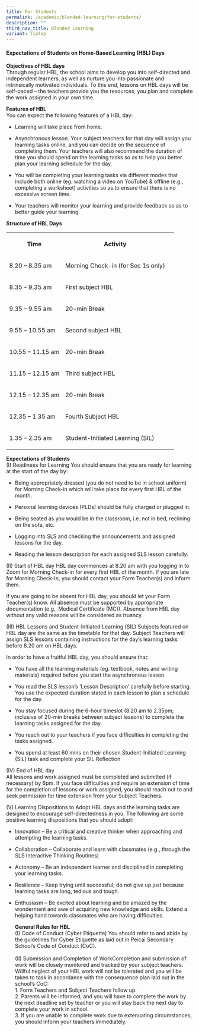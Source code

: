 ```yaml
---
title: For Students
permalink: /academic/blended-learning/for-students/
description: ""
third_nav_title: Blended Learning
variant: tiptap
---
```

<h4><strong>Expectations of Students on Home-Based Learning (HBL) Days</strong></h4><p><strong>Objectives of HBL days</strong><br>Through regular HBL, the school aims to develop you into self-directed and independent learners, as well as nurture you into passionate and intrinsically motivated individuals. To this end, lessons on HBL days will be self-paced – the teachers provide you the resources, you plan and complete the work assigned in your own time.<br></p><p><strong>Features of HBL</strong><br>You can expect the following features of a HBL day:<br></p><ul data-tight="true" class="tight"><li><p>Learning will take place from home.</p></li><li><p>Asynchronous lesson. Your subject teachers for that day will assign you learning tasks online, and you can decide on the sequence of completing them. Your teachers will also recommend the duration of time you should spend on the learning tasks so as to help you better plan your learning schedule for the day.</p></li><li><p>You will be completing your learning tasks via different modes that include both online (eg. watching a video on YouTube) &amp; offline (e.g., completing a worksheet) activities so as to ensure that there is no excessive screen time.</p></li><li><p>Your teachers will monitor your learning and provide feedback so as to better guide your learning.</p></li></ul><p><strong>Structure of HBL Days</strong><br></p><table><tbody><tr><th rowspan="1" colspan="1"><p>Time</p></th><th rowspan="1" colspan="1"><p>Activity</p></th><th rowspan="1" colspan="1"><p></p></th></tr><tr><td rowspan="1" colspan="1"><p>8.20 – 8.35 am</p></td><td rowspan="1" colspan="1"><p>Morning Check-in (for Sec 1s only)</p></td><td rowspan="1" colspan="1"><p></p></td></tr><tr><td rowspan="1" colspan="1"><p>8.35 – 9.35 am</p></td><td rowspan="1" colspan="1"><p>First subject HBL</p></td><td rowspan="1" colspan="1"><p></p></td></tr><tr><td rowspan="1" colspan="1"><p>9.35 – 9.55 am</p></td><td rowspan="1" colspan="1"><p>20-min Break</p></td><td rowspan="1" colspan="1"><p></p></td></tr><tr><td rowspan="1" colspan="1"><p>9.55 – 10.55 am</p></td><td rowspan="1" colspan="1"><p>Second subject HBL</p></td><td rowspan="1" colspan="1"><p></p></td></tr><tr><td rowspan="1" colspan="1"><p>10.55 – 11.15 am</p></td><td rowspan="1" colspan="1"><p>20-min Break</p></td><td rowspan="1" colspan="1"><p></p></td></tr><tr><td rowspan="1" colspan="1"><p>11.15 – 12.15 am</p></td><td rowspan="1" colspan="1"><p>Third subject HBL</p></td><td rowspan="1" colspan="1"><p></p></td></tr><tr><td rowspan="1" colspan="1"><p>12.15 – 12.35 am</p></td><td rowspan="1" colspan="1"><p>20-min Break</p></td><td rowspan="1" colspan="1"><p></p></td></tr><tr><td rowspan="1" colspan="1"><p>12.35 – 1.35 am</p></td><td rowspan="1" colspan="1"><p>Fourth Subject HBL</p></td><td rowspan="1" colspan="1"><p></p></td></tr><tr><td rowspan="1" colspan="1"><p>1.35 – 2.35 am</p></td><td rowspan="1" colspan="1"><p>Student-Initiated Learning (SIL)</p></td><td rowspan="1" colspan="1"><p></p></td></tr></tbody></table><p><strong>Expectations of Students</strong><br>(I) Readiness for Learning You should ensure that you are ready for learning at the start of the day by:<br></p><ul data-tight="true" class="tight"><li><p>Being appropriately dressed (you do not need to be in school uniform) for Morning Check-in which will take place for every first HBL of the month.</p></li><li><p>Personal learning devices (PLDs) should be fully charged or plugged in.</p></li><li><p>Being seated as you would be in the classroom, i.e. not in bed, reclining on the sofa, etc.</p></li><li><p>Logging into SLS and checking the announcements and assigned lessons for the day.</p></li><li><p>Reading the lesson description for each assigned SLS lesson carefully.</p></li></ul><p>(II) Start of HBL day HBL day commences at 8.20 am with you logging in to Zoom for Morning Check-in for every first HBL of the month. If you are late for Morning Check-In, you should contact your Form Teacher(s) and inform them.<br></p><p>If you are going to be absent for HBL day, you should let your Form Teacher(s) know. All absence must be supported by appropriate documentation (e.g., Medical Certificate (MC)). Absence from HBL day without any valid reasons will be considered as truancy.<br></p><p>(III) HBL Lessons and Student-Initiated Learning (SIL) Subjects featured on HBL day are the same as the timetable for that day. Subject Teachers will assign SLS lessons containing instructions for the day’s learning tasks before 8.20 am on HBL days.<br></p><p>In order to have a fruitful HBL day, you should ensure that:<br></p><ul data-tight="true" class="tight"><li><p>You have all the learning materials (eg. textbook, notes and writing materials) required before you start the asynchronous lesson.</p></li><li><p>You read the SLS lesson’s ‘Lesson Description’ carefully before starting. You use the expected duration stated in each lesson to plan a schedule for the day.</p></li><li><p>You stay focused during the 6-hour timeslot (8.20 am to 2.35pm; inclusive of 20-min breaks between subject lessons) to complete the learning tasks assigned for the day.</p></li><li><p>You reach out to your teachers if you face difficulties in completing the tasks assigned.</p></li><li><p>You spend at least 60 mins on their chosen Student-Initiated Learning (SIL) task and complete your SIL Reflection</p></li></ul><p>(IV) End of HBL day<br>All lessons and work assigned must be completed and submitted (if necessary) by 6pm. If you face difficulties and require an extension of time for the completion of lessons or work assigned, you should reach out to and seek permission for time extension from your Subject Teachers.<br></p><p>(V) Learning Dispositions to Adopt HBL days and the learning tasks are designed to encourage self-directedness in you. The following are some positive learning dispositions that you should adopt:<br></p><ul><li><p>Innovation – Be a critical and creative thinker when approaching and attempting the learning tasks.</p></li><li><p>Collaboration – Collaborate and learn with classmates (e.g., through the SLS Interactive Thinking Routines)</p></li><li><p>Autonomy – Be an independent learner and disciplined in completing your learning tasks.</p></li><li><p>Resilience – Keep trying until successful; do not give up just because learning tasks are long, tedious and tough.</p></li><li><p>Enthusiasm – Be excited about learning and be amazed by the wonderment and awe of acquiring new knowledge and skills. Extend a helping hand towards classmates who are having difficulties.<br></p><p><strong>General Rules for HBL</strong><br>(I) Code of Conduct (Cyber Etiquette) You should refer to and abide by the guidelines for Cyber Etiquette as laid out in Peicai Secondary School’s Code of Conduct (CoC).<br><br>(II) Submission and Completion of WorkCompletion and submission of work will be closely monitored and tracked by your subject teachers. Willful neglect of your HBL work will not be tolerated and you will be taken to task in accordance with the consequence plan laid out in the school’s CoC:<br>1. Form Teachers and Subject Teachers follow up.<br>2. Parents will be informed, and you will have to complete the work by the next deadline set by teacher or you will stay back the next day to complete your work in school.<br>3. If you are unable to complete work due to extenuating circumstances, you should inform your teachers immediately.<br></p></li></ul><p></p>